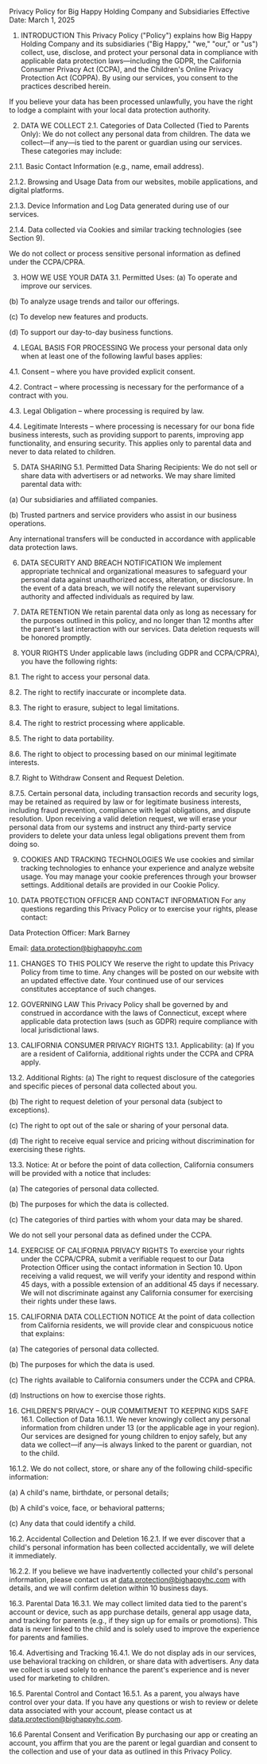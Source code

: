 Privacy Policy for Big Happy Holding Company and Subsidiaries
Effective Date: March 1, 2025

1. INTRODUCTION
This Privacy Policy ("Policy") explains how Big Happy Holding Company and its subsidiaries ("Big Happy," "we," "our," or "us") collect, use, disclose, and protect your personal data in compliance with applicable data protection laws—including the GDPR, the California Consumer Privacy Act (CCPA), and the Children's Online Privacy Protection Act (COPPA). By using our services, you consent to the practices described herein.

If you believe your data has been processed unlawfully, you have the right to lodge a complaint with your local data protection authority.

2. DATA WE COLLECT
2.1. Categories of Data Collected (Tied to Parents Only):
We do not collect any personal data from children. The data we collect—if any—is tied to the parent or guardian using our services. These categories may include:

2.1.1. Basic Contact Information (e.g., name, email address).

2.1.2. Browsing and Usage Data from our websites, mobile applications, and digital platforms.

2.1.3. Device Information and Log Data generated during use of our services.

2.1.4. Data collected via Cookies and similar tracking technologies (see Section 9).

We do not collect or process sensitive personal information as defined under the CCPA/CPRA.

3. HOW WE USE YOUR DATA
3.1. Permitted Uses:
(a) To operate and improve our services.

(b) To analyze usage trends and tailor our offerings.

(c) To develop new features and products.

(d) To support our day-to-day business functions.

4. LEGAL BASIS FOR PROCESSING
We process your personal data only when at least one of the following lawful bases applies:

4.1. Consent – where you have provided explicit consent.

4.2. Contract – where processing is necessary for the performance of a contract with you.

4.3. Legal Obligation – where processing is required by law.

4.4. Legitimate Interests – where processing is necessary for our bona fide business interests, such as providing support to parents, improving app functionality, and ensuring security. This applies only to parental data and never to data related to children.

5. DATA SHARING
5.1. Permitted Data Sharing Recipients:
We do not sell or share data with advertisers or ad networks. We may share limited parental data with:

(a) Our subsidiaries and affiliated companies.

(b) Trusted partners and service providers who assist in our business operations.

Any international transfers will be conducted in accordance with applicable data protection laws.

6. DATA SECURITY AND BREACH NOTIFICATION
We implement appropriate technical and organizational measures to safeguard your personal data against unauthorized access, alteration, or disclosure. In the event of a data breach, we will notify the relevant supervisory authority and affected individuals as required by law.

7. DATA RETENTION
We retain parental data only as long as necessary for the purposes outlined in this policy, and no longer than 12 months after the parent's last interaction with our services. Data deletion requests will be honored promptly.

8. YOUR RIGHTS
Under applicable laws (including GDPR and CCPA/CPRA), you have the following rights:

8.1. The right to access your personal data.

8.2. The right to rectify inaccurate or incomplete data.

8.3. The right to erasure, subject to legal limitations.

8.4. The right to restrict processing where applicable.

8.5. The right to data portability.

8.6. The right to object to processing based on our minimal legitimate interests.

8.7. Right to Withdraw Consent and Request Deletion.

8.7.5. Certain personal data, including transaction records and security logs, may be retained as required by law or for legitimate business interests, including fraud prevention, compliance with legal obligations, and dispute resolution. Upon receiving a valid deletion request, we will erase your personal data from our systems and instruct any third-party service providers to delete your data unless legal obligations prevent them from doing so.

9. COOKIES AND TRACKING TECHNOLOGIES
We use cookies and similar tracking technologies to enhance your experience and analyze website usage. You may manage your cookie preferences through your browser settings. Additional details are provided in our Cookie Policy.

10. DATA PROTECTION OFFICER AND CONTACT INFORMATION
For any questions regarding this Privacy Policy or to exercise your rights, please contact:

Data Protection Officer: Mark Barney

Email: data.protection@bighappyhc.com

11. CHANGES TO THIS POLICY
We reserve the right to update this Privacy Policy from time to time. Any changes will be posted on our website with an updated effective date. Your continued use of our services constitutes acceptance of such changes.

12. GOVERNING LAW
This Privacy Policy shall be governed by and construed in accordance with the laws of Connecticut, except where applicable data protection laws (such as GDPR) require compliance with local jurisdictional laws.

13. CALIFORNIA CONSUMER PRIVACY RIGHTS
13.1. Applicability:
(a) If you are a resident of California, additional rights under the CCPA and CPRA apply.

13.2. Additional Rights:
(a) The right to request disclosure of the categories and specific pieces of personal data collected about you.

(b) The right to request deletion of your personal data (subject to exceptions).

(c) The right to opt out of the sale or sharing of your personal data.

(d) The right to receive equal service and pricing without discrimination for exercising these rights.

13.3. Notice:
At or before the point of data collection, California consumers will be provided with a notice that includes:

(a) The categories of personal data collected.

(b) The purposes for which the data is collected.

(c) The categories of third parties with whom your data may be shared.

We do not sell your personal data as defined under the CCPA.

14. EXERCISE OF CALIFORNIA PRIVACY RIGHTS
To exercise your rights under the CCPA/CPRA, submit a verifiable request to our Data Protection Officer using the contact information in Section 10. Upon receiving a valid request, we will verify your identity and respond within 45 days, with a possible extension of an additional 45 days if necessary. We will not discriminate against any California consumer for exercising their rights under these laws.

15. CALIFORNIA DATA COLLECTION NOTICE
At the point of data collection from California residents, we will provide clear and conspicuous notice that explains:

(a) The categories of personal data collected.

(b) The purposes for which the data is used.

(c) The rights available to California consumers under the CCPA and CPRA.

(d) Instructions on how to exercise those rights.

16. CHILDREN'S PRIVACY – OUR COMMITMENT TO KEEPING KIDS SAFE
16.1. Collection of Data
16.1.1. We never knowingly collect any personal information from children under 13 (or the applicable age in your region). Our services are designed for young children to enjoy safely, but any data we collect—if any—is always linked to the parent or guardian, not to the child.

16.1.2. We do not collect, store, or share any of the following child-specific information:

(a) A child's name, birthdate, or personal details;

(b) A child's voice, face, or behavioral patterns;

(c) Any data that could identify a child.

16.2. Accidental Collection and Deletion
16.2.1. If we ever discover that a child's personal information has been collected accidentally, we will delete it immediately.

16.2.2. If you believe we have inadvertently collected your child's personal information, please contact us at data.protection@bighappyhc.com with details, and we will confirm deletion within 10 business days.

16.3. Parental Data
16.3.1. We may collect limited data tied to the parent's account or device, such as app purchase details, general app usage data, and tracking for parents (e.g., if they sign up for emails or promotions). This data is never linked to the child and is solely used to improve the experience for parents and families.

16.4. Advertising and Tracking
16.4.1. We do not display ads in our services, use behavioral tracking on children, or share data with advertisers. Any data we collect is used solely to enhance the parent's experience and is never used for marketing to children.

16.5. Parental Control and Contact
16.5.1. As a parent, you always have control over your data. If you have any questions or wish to review or delete data associated with your account, please contact us at data.protection@bighappyhc.com.

16.6 Parental Consent and Verification
By purchasing our app or creating an account, you affirm that you are the parent or legal guardian and consent to the collection and use of your data as outlined in this Privacy Policy.
